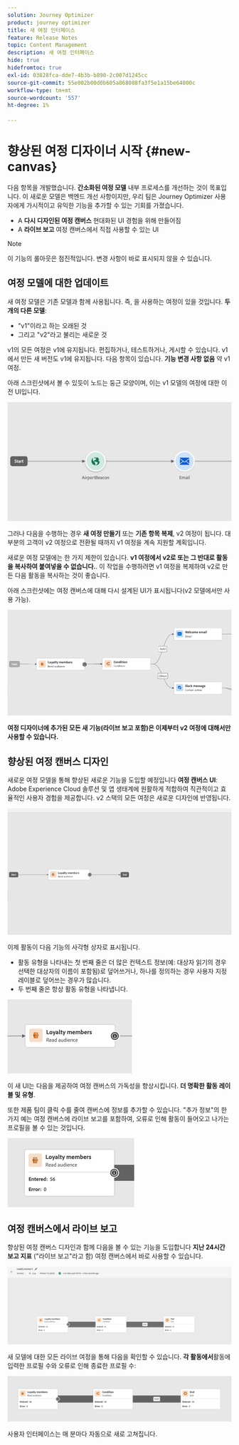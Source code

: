 ```yaml
---
solution: Journey Optimizer
product: journey optimizer
title: 새 여정 인터페이스
feature: Release Notes
topic: Content Management
description: 새 여정 인터페이스
hide: true
hidefromtoc: true
exl-id: 03828fca-dde7-4b3b-b890-2c007d1245cc
source-git-commit: 55e002b00d0b605a868088fa3f5e1a15be64800c
workflow-type: tm+mt
source-wordcount: '557'
ht-degree: 1%

---
```


# 향상된 여정 디자이너 시작 {#new-canvas}

다음 항목을 개발했습니다. **간소화된 여정 모델** 내부 프로세스를 개선하는 것이 목표입니다. 이 새로운 모델은 백엔드 개선 사항이지만, 우리 팀은 Journey Optimizer 사용자에게 가시적이고 유익한 기능을 추가할 수 있는 기회를 가졌습니다.

* A **다시 디자인된 여정 캔버스** 현대화된 UI 경험을 위해 만들어짐
* A **라이브 보고** 여정 캔버스에서 직접 사용할 수 있는 UI

>[!NOTE]
>
>이 기능의 롤아웃은 점진적입니다. 변경 사항이 바로 표시되지 않을 수 있습니다.

## 여정 모델에 대한 업데이트

새 여정 모델은 기존 모델과 함께 사용됩니다. 즉, 을 사용하는 여정이 있을 것입니다. **두 개의 다른 모델**:

* &quot;v1&quot;이라고 하는 오래된 것
* 그리고 &quot;v2&quot;라고 불리는 새로운 것

v1의 모든 여정은 v1에 유지됩니다. 편집하거나, 테스트하거나, 게시할 수 있습니다. v1에서 만든 새 버전도 v1에 유지됩니다. 다음 항목이 있습니다. **기능 변경 사항 없음** 약 v1 여정.

아래 스크린샷에서 볼 수 있듯이 노드는 둥근 모양이며, 이는 v1 모델의 여정에 대한 이전 UI입니다.

![](assets/new-canvas.png)

그러나 다음을 수행하는 경우 **새 여정 만들기** 또는 **기존 항목 복제**, v2 여정이 됩니다.  대부분의 고객이 v2 여정으로 전환될 때까지 v1 여정을 계속 지원할 계획입니다.

새로운 여정 모델에는 한 가지 제한이 있습니다. **v1 여정에서 v2로 또는 그 반대로 활동을 복사하여 붙여넣을 수 없습니다.**. 이 작업을 수행하려면 v1 여정을 복제하여 v2로 만든 다음 활동을 복사하는 것이 좋습니다.

아래 스크린샷에는 여정 캔버스에 대해 다시 설계된 UI가 표시됩니다(v2 모델에서만 사용 가능).

![](assets/new-canvas2.png)

**여정 디자이너에 추가된 모든 새 기능(라이브 보고 포함)은 이제부터 v2 여정에 대해서만 사용할 수 있습니다.**

## 향상된 여정 캔버스 디자인

새로운 여정 모델을 통해 향상된 새로운 기능을 도입할 예정입니다 **여정 캔버스 UI**: Adobe Experience Cloud 솔루션 및 앱 생태계에 원활하게 적합하여 직관적이고 효율적인 사용자 경험을 제공합니다. v2 스택의 모든 여정은 새로운 디자인에 반영됩니다.

![](assets/new-canvas3.gif)

이제 활동이 다음 기능의 사각형 상자로 표시됩니다.

* 활동 유형을 나타내는 첫 번째 줄은 더 많은 컨텍스트 정보(예: 대상자 읽기의 경우 선택한 대상자의 이름이 포함됨)로 덮어쓰거나, 하나를 정의하는 경우 사용자 지정 레이블로 덮어쓰는 경우가 많습니다.
* 두 번째 줄은 항상 활동 유형을 나타냅니다.

![](assets/new-canvas4.png)

이 새 UI는 다음을 제공하여 여정 캔버스의 가독성을 향상시킵니다. **더 명확한 활동 레이블 및 유형**.

또한 제품 팀이 클릭 수를 줄여 캔버스에 정보를 추가할 수 있습니다. &quot;추가 정보&quot;의 한 가지 예는 여정 캔버스에 라이브 보고를 포함하여, 오류로 인해 활동이 들어오고 나가는 프로필을 볼 수 있는 것입니다.

![](assets/new-canvas5.png)


## 여정 캔버스에서 라이브 보고

향상된 여정 캔버스 디자인과 함께 다음을 볼 수 있는 기능을 도입합니다 **지난 24시간 보고 지표** (&quot;라이브 보고&quot;라고 함) 여정 캔버스에서 바로 사용할 수 있습니다.

![](assets/new-canvas6bis.png)

새 모델에 대한 모든 라이브 여정을 통해 다음을 확인할 수 있습니다. **각 활동에서**&#x200B;활동에 입력한 프로필 수와 오류로 인해 종료한 프로필 수:

![](assets/new-canvas8.png)

<!--`
With every live journey on the new model, you will be able to see two types of "last 24 hours" reporting information:

* On a **new insert**, you will see:
    * The number of profiles that have been exported for audience-triggered journeys. You will see the number of profiles available in the last export job alongside the time when that export has been made.
    * The number of profiles who exited the journey
    * The percentage of errors
    ![](assets/new-canvas7.png)
* **On each activity**, you will see the number of profiles who entered that activity and the number who exited because of an error:
    ![](assets/new-canvas8.png)
-->

사용자 인터페이스는 매 분마다 자동으로 새로 고쳐집니다.

<!--
Please note that you may see differences between the number of exported profiles and the number of profiles flowing through the journey. The exported profiles count only provides information about the last export job being made while the number of profiles entering an activity only contains profiles who did it in the last 24 hours. This can especially be visible on recurring daily journeys as there could be a data overlap between two days.
-->
